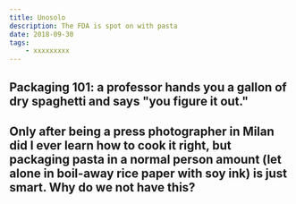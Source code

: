 ```yaml
---
title: Unosolo
description: The FDA is spot on with pasta
date: 2018-09-30
tags: 
    - xxxxxxxxx
---
```


Packaging 101: a professor hands you a gallon of dry spaghetti and says "you figure it out." 
-
Only after being a press photographer in Milan did I ever learn how to cook it right, but packaging pasta in a normal person amount (let alone in boil-away rice paper with soy ink) is just smart. Why do we not have this?  
- 